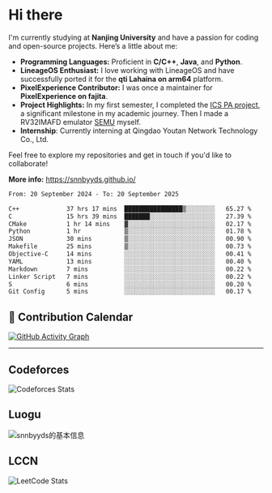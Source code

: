 # Hi there

I'm currently studying at **Nanjing University** and have a passion for coding and open-source projects. Here’s a little about me:

- **Programming Languages:** Proficient in **C/C++**, **Java**, and **Python**.
- **LineageOS Enthusiast:** I love working with LineageOS and have successfully ported it for the **qti Lahaina on arm64** platform.
- **PixelExperience Contributor:** I was once a maintainer for **PixelExperience on fajita**.
- **Project Highlights:** In my first semester, I completed the [ICS PA project](https://nju-projectn.github.io/ics-pa-gitbook/ics2024/), a significant milestone in my academic journey. Then I made a RV32IMAFD emulator [SEMU](https://github.com/snnbyyds/semu) myself.
- **Internship**: Currently interning at Qingdao Youtan Network Technology Co., Ltd.

Feel free to explore my repositories and get in touch if you'd like to collaborate!

**More info:** https://snnbyyds.github.io/

<!--START_SECTION:waka-->

```txt
From: 20 September 2024 - To: 20 September 2025

C++             37 hrs 17 mins  ████████████████▒░░░░░░░░   65.27 %
C               15 hrs 39 mins  ███████░░░░░░░░░░░░░░░░░░   27.39 %
CMake           1 hr 14 mins    ▓░░░░░░░░░░░░░░░░░░░░░░░░   02.17 %
Python          1 hr            ▒░░░░░░░░░░░░░░░░░░░░░░░░   01.78 %
JSON            30 mins         ▒░░░░░░░░░░░░░░░░░░░░░░░░   00.90 %
Makefile        25 mins         ▒░░░░░░░░░░░░░░░░░░░░░░░░   00.73 %
Objective-C     14 mins         ░░░░░░░░░░░░░░░░░░░░░░░░░   00.41 %
YAML            13 mins         ░░░░░░░░░░░░░░░░░░░░░░░░░   00.40 %
Markdown        7 mins          ░░░░░░░░░░░░░░░░░░░░░░░░░   00.22 %
Linker Script   7 mins          ░░░░░░░░░░░░░░░░░░░░░░░░░   00.22 %
S               6 mins          ░░░░░░░░░░░░░░░░░░░░░░░░░   00.20 %
Git Config      5 mins          ░░░░░░░░░░░░░░░░░░░░░░░░░   00.17 %
```

<!--END_SECTION:waka-->

## 📅 Contribution Calendar

[![GitHub Activity Graph](https://github-readme-activity-graph.vercel.app/graph?username=snnbyyds&theme=react-dark)](https://github.com/snnbyyds)

---

## Codeforces
![Codeforces Stats](https://codeforces-readme-stats.vercel.app/api/card?username=snnbyyds)

## Luogu
![snnbyyds的基本信息](https://luogu-card.vercel.app/about?id=1560631)

## LCCN
![LeetCode Stats](https://leetcard.jacoblin.cool/snnbyyds?theme=light&font=Fuzzy%20Bubbles&site=cn)
